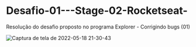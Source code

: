 # Desafio-01---Stage-02-Rocketseat-
Resolução do desafio proposto no programa Explorer - Corrigindo bugs (01)

![Captura de tela de 2022-05-18 21-30-43](https://user-images.githubusercontent.com/102126245/169177489-a920f08b-7cef-4f94-a06a-abef3bf2e1f7.png)
